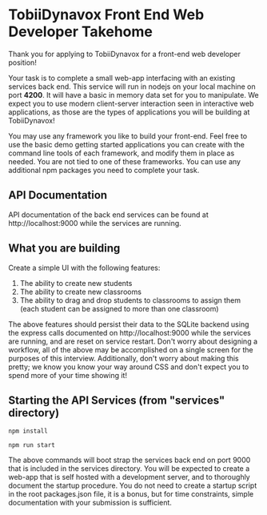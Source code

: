 # TobiiDynavox Front End Web Developer Takehome

Thank you for applying to TobiiDynavox for a front-end web developer position!

Your task is to complete a small web-app interfacing with an existing services back end. This service will run in nodejs on your local machine on port **4200**. It will have a basic in memory data set for you to manipulate. We expect you to use modern client-server interaction seen in interactive web applications, as those are the types of applications you will be building at TobiiDynavox!

You may use any framework you like to build your front-end. Feel free to use the basic demo getting started applications you can create with the command line tools of each framework, and modify them in place as needed. You are not tied to one of these frameworks. You can use any additional npm packages you need to complete your task.

## API Documentation

API documentation of the back end services can be found at http://localhost:9000 while the services are running.

## What you are building

Create a simple UI with the following features:
1. The ability to create new students
2. The ability to create new classrooms
3. The ability to drag and drop students to classrooms to assign them (each student can be assigned to more than one classroom)

The above features should persist their data to the SQLite backend using the express calls documented on http://localhost:9000 while the services are running, and are reset on service restart. Don't worry about designing a workflow, all of the above may be accomplished on a single screen for the purposes of this interview. Additionally, don't worry about making this pretty; 
we know you know your way around CSS and don't expect you to spend more of your time showing it!

## Starting the API Services (from "services" directory) 

`npm install`

`npm run start`

The above commands will boot strap the services back end on port 9000 that is included in the services directory. You will be expected to create a web-app that is self hosted with a development server, and to thoroughly document the startup procedure. You do not need to create a startup script in the root packages.json file, it is a bonus, but for time constraints, simple documentation with your submission is sufficient.
